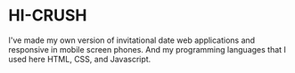 # HI-CRUSH
I've made my own version of invitational date web applications and responsive in mobile screen phones. And my programming languages that I used here HTML, CSS, and Javascript.

